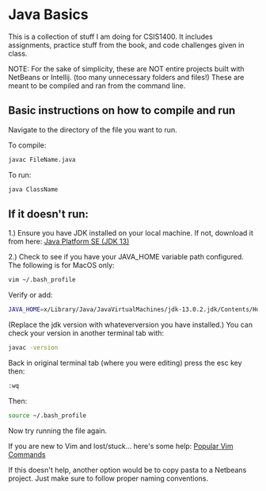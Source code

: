 # Java Basics 

This is a collection of stuff I am doing for CSIS1400. It includes assignments, practice stuff from the book, and code challenges given in class.

NOTE: For the sake of simplicity, these are NOT entire projects built with NetBeans or Intellij. (too many unnecessary folders and files!) These are meant to be compiled and ran from the command line.

## Basic instructions on how to compile and run
Navigate to the directory of the file you want to run.

To compile:
```bash
javac FileName.java
```

To run:
```bash
java ClassName
```


## If it doesn't run:

1.) Ensure you have JDK installed on your local machine. If not, download it from here: 
<a href="https://www.oracle.com/technetwork/java/javase/downloads/index.html">Java Platform SE (JDK 13)</a>

2.) Check to see if you have your JAVA_HOME variable path configured.
 The following is for MacOS only:
```bash
vim ~/.bash_profile
```
Verify or add: 
```bash
JAVA_HOME=x/Library/Java/JavaVirtualMachines/jdk-13.0.2.jdk/Contents/Home/bin/java
``` 
(Replace the jdk version with whateverversion you have installed.) 
You can check your version in another terminal tab with:
```bash
javac -version
```
Back in original terminal tab (where you were editing) press the esc key then:
```bash
:wq
``` 

Then:

```bash
source ~/.bash_profile
```
Now try running the file again.


If you are new to Vim and lost/stuck... here's some help:
<a href="https://www.keycdn.com/blog/vim-commands">Popular Vim Commands</a>

If this doesn't help, another option would be to copy pasta to a Netbeans project. Just make sure to follow proper naming conventions.
